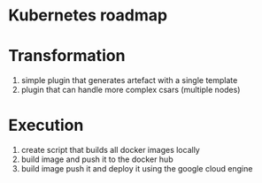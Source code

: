 # Kubernetes roadmap

# Transformation
1. simple plugin that generates artefact with a single template
2. plugin that can handle more complex csars (multiple nodes)

# Execution
1. create script that builds all docker images locally
2. build image and push it to the docker hub
3. build image push it and deploy it using the google cloud engine
